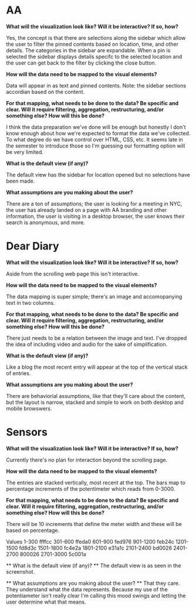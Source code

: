 # AA
**What will the visualization look like? Will it be interactive? If so, how?**

Yes, the concept is that there are selections along the sidebar which allow the user to filter the pinned contents based on location, time, and other details. The categories in the sidebar are expandable. When a pin is selected the sidebar displays details specifc to the selected location and the user can get back to the filter by clicking the close button. 

**How will the data need to be mapped to the visual elements?**

Data will appear in as text and pinned contents. Note: the sidebar sections accordian based on the content. 

**For that mapping, what needs to be done to the data? Be specific and clear. Will it require filtering, aggregation, restructuring, and/or something else? How will this be done?**

I think the data preparation we've done will be enough but honestly I don't know enough about how we're expected to format the data we've collected. To what degree do we have control over HTML, CSS, etc. It seems late in the semester to introduce those so I'm guessing our formatting option will be very limited. 

**What is the default view (if any)?**

The default view has the sidebar for location opened but no selections have been made.

**What assumptions are you making about the user?**

There are a ton of assumptions; the user is looking for a meeting in NYC, the user has already landed on a page with AA branding and other information, the user is visiting in a desktop browser, the user knows their search is anonymous, and more. 


# Dear Diary
**What will the visualization look like? Will it be interactive? If so, how?**

Aside from the scrolling web page this isn't interactive.

**How will the data need to be mapped to the visual elements?**

The data mapping is super simple; there's an image and accomopanying text in two columns. 

**For that mapping, what needs to be done to the data? Be specific and clear. Will it require filtering, aggregation, restructuring, and/or something else? How will this be done?**

There just needs to be a relation between the image and text. I've dropped the idea of including video and audio for the sake of simplification. 

**What is the default view (if any)?**

Like a blog the most recent entry will appear at the top of the vertical stack of entries.

**What assumptions are you making about the user?**

There are behaviorial assumptions, like that they'll care about the content, but the layout is narrow, stacked and simple to work on both desktop and mobile browswers.


# Sensors
**What will the visualization look like? Will it be interactive? If so, how?**

Currently there's no plan for interaction beyond the scrolling page.

**How will the data need to be mapped to the visual elements?**

The entries are stacked vertically, most recent at the top. The bars map to percentage increments of the potentimeter which reads from 0-3000. 

**For that mapping, what needs to be done to the data? Be specific and clear. Will it require filtering, aggregation, restructuring, and/or something else? How will this be done?**

There will be 10 increments that define the meter width and these will be based on percentage. 

Values
1-300		ffffcc
301-600		ffeda0
601-900		fed976
901-1200	feb24c
1201-1500	fd8d3c
1501-1800	fc4e2a
1801-2100	e31a1c
2101-2400	bd0026
2401-2700	800026
2701-3000	5c001a

** What is the default view (if any)? **
The default view is as seen in the screenshot.

** What assumptions are you making about the user? **
That they care. They understand what the data represents. Because my use of the potentiameter isn't really clear I'm calling this mood swings and letting the user determine what that means. 